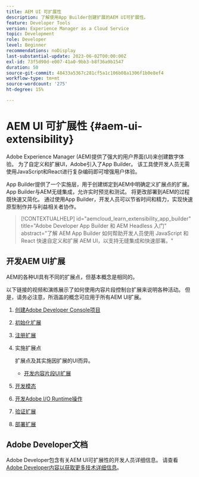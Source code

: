 ```yaml
---
title: AEM UI 可扩展性
description: 了解使用App Builder创建扩展的AEM UI可扩展性。
feature: Developer Tools
version: Experience Manager as a Cloud Service
topic: Development
role: Developer
level: Beginner
recommendations: noDisplay
last-substantial-update: 2023-06-02T00:00:00Z
exl-id: 73f5d90d-e007-41a0-9bb3-b8f36a9b1547
duration: 50
source-git-commit: 48433a5367c281cf5a1c106b08a1306f1b0e8ef4
workflow-type: tm+mt
source-wordcount: '275'
ht-degree: 15%

---
```


# AEM UI 可扩展性 {#aem-ui-extensibility}

Adobe Experience Manager (AEM)提供了强大的用户界面(UI)来创建数字体验。 为了自定义和扩展UI，Adobe引入了App Builder。 该工具使开发人员无需使用JavaScript和React进行复杂编码即可增强用户体验。

App Builder提供了一个实施层，用于创建绑定到AEM中明确定义扩展点的扩展。 App Builder与AEM无缝集成，允许实时预览和测试。 将更改部署到AEM的过程既快速又简化。 通过使用App Builder，开发人员可以节省时间和精力，实现快速原型制作并与利益相关者协作。

>[!CONTEXTUALHELP]
>id="aemcloud_learn_extensibility_app_builder"
>title="Adobe Developer App Builder 和 AEM Headless 入门"
>abstract="了解 AEM App Builder 如何帮助开发人员使用 JavaScript 和 React 快速自定义和扩展 AEM UI，以支持无缝集成和快速部署。"

## 开发AEM UI扩展

AEM的各种UI具有不同的扩展点，但基本概念是相同的。

以下链接的视频和演练展示了如何使用内容片段控制台扩展来说明各种活动。 但是，请务必注意，所涵盖的概念可应用于所有AEM UI扩展。

1. [创建Adobe Developer Console项目](./adobe-developer-console-project.md)
1. [初始化扩展](./app-initialization.md)
1. [注册扩展](./extension-registration.md)
1. 实施扩展点

   扩展点及其实施因扩展的UI而异。

   + [开发内容片段UI扩展](./content-fragments/overview.md)

1. [开发模态](./modal.md)
1. [开发Adobe I/O Runtime操作](./runtime-action.md)
1. [验证扩展](./verify.md)
1. [部署扩展](./deploy.md)

## Adobe Developer文档

Adobe Developer包含有关AEM UI可扩展性的开发人员详细信息。 请查看[Adobe Developer内容以获取更多技术详细信息](https://developer.adobe.com/uix/docs/)。
